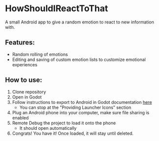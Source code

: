 # HowShouldIReactToThat
 
A small Android app to give a random emotion to react to new information with.

## Features:
 - Random rolling of emotions
 - Editing and saving of custom emotion lists to customize emotional experiences

## How to use:
1. Clone repository
2. Open in Godot
3. Follow instructions to export to Android in Godot documentation [here](https://docs.godotengine.org/en/stable/tutorials/export/exporting_for_android.html)
   - You can stop at the "Providing Launcher Icons" section
4. Plug an Android phone into your computer, make sure file sharing is enabled
5. Remote Debug the project to load it onto the phone
   - It should open automatically
6. Congrats! You have it! Once loaded, it will stay until deleted.

